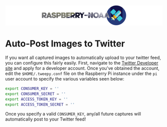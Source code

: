 ![Raspberry NOAA](../assets/header_1600.png)

# Auto-Post Images to Twitter

If you want all captured images to automatically upload to your twitter feed, you can configure this fairly
easily. First, navigate to the [Twitter Developer site](http://developer.twitter.com/) and apply for a developer
account. Once you've obtained the account, edit the `$HOME/.tweepy.conf` file on the Raspberry Pi instance under
the `pi` user account to specify the various variables seen below:

```bash
export CONSUMER_KEY = ''
export CONSUMER_SECRET = ''
export ACCESS_TOKEN_KEY = ''
export ACCESS_TOKEN_SECRET = ''
```

Once you specify a valid `CONSUMER_KEY`, any/all future captures will automatically post to your Twitter feed!
